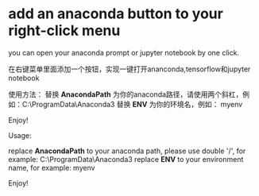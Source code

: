 # add an anaconda button to your right-click menu
you can open your anaconda prompt or jupyter notebook by one click.

在右键菜单里面添加一个按钮，实现一键打开ananconda,tensorflow和jupyter notebook


使用方法：
替换 __AnacondaPath__ 为你的anaconda路径，请使用两个斜杠，例如：C:\\ProgramData\\Anaconda3
替换 __ENV__ 为你的环境名，例如： myenv

Enjoy!

Usage:

replace __AnacondaPath__ to your anaconda path, please use double '/', for example: C:\\ProgramData\\Anaconda3
replace __ENV__ to your environment name, for example: myenv

Enjoy!
